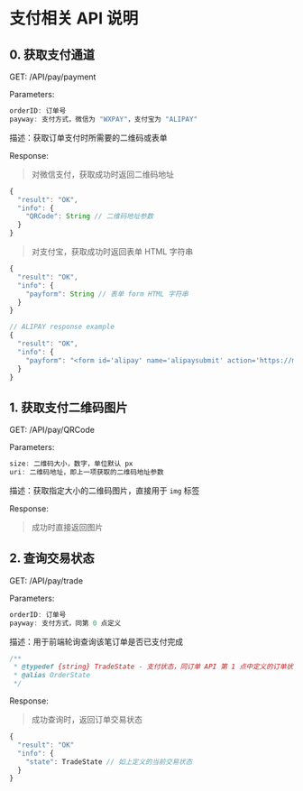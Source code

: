 # 支付相关 API 说明

## 0. 获取支付通道

GET:  /API/pay/payment

Parameters:

```js
orderID: 订单号
payway: 支付方式，微信为 "WXPAY"，支付宝为 "ALIPAY"
```

描述：获取订单支付时所需要的二维码或表单

Response:

> 对微信支付，获取成功时返回二维码地址

```js
{
  "result": "OK",
  "info": {
    "QRCode": String // 二维码地址参数
  }
}
```

> 对支付宝，获取成功时返回表单 HTML 字符串

```js
{
  "result": "OK",
  "info": {
    "payform": String // 表单 form HTML 字符串
  }
}
```

```js
// ALIPAY response example
{
  "result": "OK",
  "info": {
    "payform": "<form id='alipay' name='alipaysubmit' action='https://mapi.alipay.com/...."
  }
}
```

## 1. 获取支付二维码图片

GET:  /API/pay/QRCode

Parameters:

```js
size: 二维码大小，数字，单位默认 px 
uri: 二维码地址，即上一项获取的二维码地址参数
```

描述：获取指定大小的二维码图片，直接用于 `img` 标签

Response:

> 成功时直接返回图片

## 2. 查询交易状态

GET:  /API/pay/trade

Parameters:

```js
orderID: 订单号
payway: 支付方式，同第 0 点定义
```

描述：用于前端轮询查询该笔订单是否已支付完成

```js
/**
 * @typedef {string} TradeState - 支付状态，同订单 API 第 1 点中定义的订单状态
 * @alias OrderState
 */
```

Response:

> 成功查询时，返回订单交易状态

```js
{
  "result": "OK" 
  "info": {
    "state": TradeState // 如上定义的当前交易状态
  }
}
```

